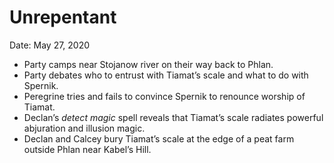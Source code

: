 # Unrepentant

Date: May 27, 2020

- Party camps near Stojanow river on their way back to Phlan.
- Party debates who to entrust with Tiamat’s scale and what to do with Spernik.
- Peregrine tries and fails to convince Spernik to renounce worship of Tiamat.
- Declan’s *detect magic* spell reveals that Tiamat’s scale radiates powerful abjuration and illusion magic.
- Declan and Calcey bury Tiamat’s scale at the edge of a peat farm outside Phlan near Kabel’s Hill.